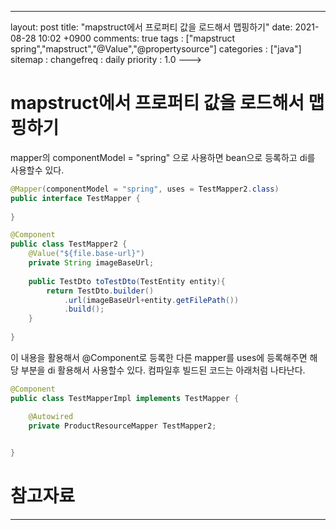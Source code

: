 ---
layout: post
title: "mapstruct에서 프로퍼티 값을 로드해서 맵핑하기"
date: 2021-08-28 10:02 +0900
comments: true
tags : ["mapstruct spring","mapstruct","@Value","@propertysource"]
categories : ["java"]
sitemap :
changefreq : daily
priority : 1.0
--->
# mapstruct에서 프로퍼티 값을 로드해서 맵핑하기

mapper의 componentModel = "spring" 으로 사용하면 bean으로 등록하고 di를 사용할수 있다.

```java
@Mapper(componentModel = "spring", uses = TestMapper2.class)
public interface TestMapper {
	
}

@Component
public class TestMapper2 {
    @Value("${file.base-url}")
    private String imageBaseUrl;
	
	public TestDto toTestDto(TestEntity entity){
		return TestDto.builder()
            .url(imageBaseUrl+entity.getFilePath())
            .build();
    }
	
}

```
이 내용을 활용해서 @Component로 등록한 다른 mapper를 uses에 등록해주면 해당 부분을 di 활용해서 사용할수 있다. 컴파일후 빌드된 코드는 아래처럼 나타난다.

```java
@Component
public class TestMapperImpl implements TestMapper {

	@Autowired
	private ProductResourceMapper TestMapper2;

	
}

```

# 참고자료

-----
